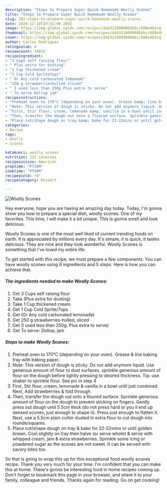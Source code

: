 ```yaml
---
description: "Steps to Prepare Super Quick Homemade Woolly Scones"
title: "Steps to Prepare Super Quick Homemade Woolly Scones"
slug: 762-steps-to-prepare-super-quick-homemade-woolly-scones
date: 2020-12-18T19:31:00.289Z
image: https://img-global.cpcdn.com/recipes/dab3210009886bbc/680x482cq70/woolly-scones-recipe-main-photo.jpg
thumbnail: https://img-global.cpcdn.com/recipes/dab3210009886bbc/680x482cq70/woolly-scones-recipe-main-photo.jpg
cover: https://img-global.cpcdn.com/recipes/dab3210009886bbc/680x482cq70/woolly-scones-recipe-main-photo.jpg
author: Carlos Rodriguez
ratingvalue: 4
reviewcount: 34816
recipeingredient:
- "3 Cups self raising flour"
- " Plus extra for dusting"
- "1 Cup thickened cream"
- "1 Cup Cold Sprite7ups"
- " Or Any cold carbonated lemonade"
- "250 g strawberrieshulled sliced"
- " I used less than 250g Plus extra to serve"
- " To serve Dollop jam"
recipeinstructions:
- "Preheat oven to 170°C (depending on your oven). Grease &amp; line baking tray with baking paper."
- "Note: This version of dough is sticky. Do not add anymore liquid. Use generous amount of flour to dust surfaces. sprinkle generous amount of flour on the dough before lightly pressing to desired thickness. Tip: use shaker to sprinkle flour. See pic in step 4"
- "First, Stir flour, cream, lemonade &amp; vanilla in a bowl until just combined. Next, Add strawberries &amp; fold through."
- "Then, transfer the dough out onto a floured surface. Sprinkle generous amount of flour on the dough to prevent sticking on fingers. Gently press out dough until 5.5cm thick (do not press hard or you ll end up densed scones, just enough to shape it). Press just enough to flatten it. Next, use a 5.5cm plain cutter dusted in extra flour to cut dough into rounds/squares."
- "Place cut/shape dough on tray &amp; bake for 22-22mins or until golden brown. Cool slightly on tray then halve (or serve whole) &amp; serve with whipped cream, jam &amp; extra strawberries. Sprinkle some icing or powdered sugar as the scones are not sweet. It can be served with savory bites too."
categories:
- Recipe
tags:
- woolly
- scones

katakunci: woolly scones 
nutrition: 222 calories
recipecuisine: American
preptime: "PT28M"
cooktime: "PT40M"
recipeyield: "4"
recipecategory: Dessert

---
```



![Woolly Scones](https://img-global.cpcdn.com/recipes/dab3210009886bbc/680x482cq70/woolly-scones-recipe-main-photo.jpg)

Hey everyone, hope you are having an amazing day today. Today, I'm gonna show you how to prepare a special dish, woolly scones. One of my favorites. This time, I will make it a bit unique. This is gonna smell and look delicious.

Woolly Scones is one of the most well liked of current trending foods on earth. It is appreciated by millions every day. It's simple, it is quick, it tastes delicious. They are nice and they look wonderful. Woolly Scones is something that I've loved my entire life.




To get started with this recipe, we must prepare a few components. You can have woolly scones using 8 ingredients and 5 steps. Here is how you can achieve that.

<!--inarticleads1-->

##### The ingredients needed to make Woolly Scones:

1. Get 3 Cups self raising flour
1. Take  (Plus extra for dusting)
1. Take 1 Cup thickened cream
1. Get 1 Cup Cold Sprite/7ups
1. Get  (Or Any cold carbonated lemonade)
1. Get 250 g strawberries-hulled, sliced
1. Get  (I used less than 250g. Plus extra to serve)
1. Get  To serve: Dollop, jam




<!--inarticleads2-->

##### Steps to make Woolly Scones:

1. Preheat oven to 170°C (depending on your oven). Grease &amp; line baking tray with baking paper.
1. Note: This version of dough is sticky. Do not add anymore liquid. Use generous amount of flour to dust surfaces. sprinkle generous amount of flour on the dough before lightly pressing to desired thickness. Tip: use shaker to sprinkle flour. See pic in step 4
1. First, Stir flour, cream, lemonade &amp; vanilla in a bowl until just combined. Next, Add strawberries &amp; fold through.
1. Then, transfer the dough out onto a floured surface. Sprinkle generous amount of flour on the dough to prevent sticking on fingers. Gently press out dough until 5.5cm thick (do not press hard or you ll end up densed scones, just enough to shape it). Press just enough to flatten it. Next, use a 5.5cm plain cutter dusted in extra flour to cut dough into rounds/squares.
1. Place cut/shape dough on tray &amp; bake for 22-22mins or until golden brown. Cool slightly on tray then halve (or serve whole) &amp; serve with whipped cream, jam &amp; extra strawberries. Sprinkle some icing or powdered sugar as the scones are not sweet. It can be served with savory bites too.




So that is going to wrap this up for this exceptional food woolly scones recipe. Thank you very much for your time. I'm confident that you can make this at home. There's gonna be interesting food in home recipes coming up. Don't forget to bookmark this page in your browser, and share it to your family, colleague and friends. Thanks again for reading. Go on get cooking!
